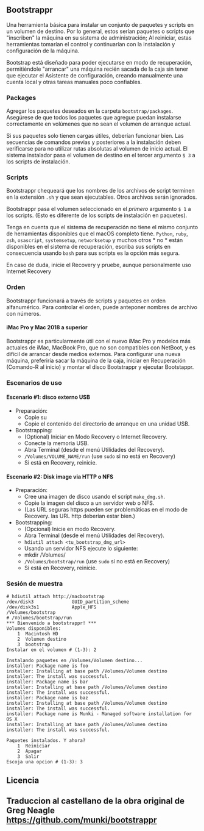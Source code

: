 
## Bootstrappr

Una herramienta básica para instalar un conjunto de paquetes y scripts en un volumen de destino.
Por lo general, estos serían paquetes o scripts que "inscriben" la máquina en su sistema de administración; Al reiniciar, estas herramientas tomarían el control y continuarían con la instalación y configuración de la máquina.

Bootstrap está diseñado para poder ejecutarse en modo de recuperación, permitiéndole "arrancar" una máquina recién sacada de la caja sin tener que ejecutar el Asistente de configuración, creando manualmente una cuenta local y otras tareas manuales poco confiables.

### Packages

Agregar los paquetes deseados en la carpeta `bootstrap/packages`. Asegúrese de que todos los paquetes que agregue puedan instalarse correctamente en volúmenes que no sean el volumen de arranque actual.

Si sus paquetes solo tienen cargas útiles, deberían funcionar bien. Las secuencias de comandos previas y posteriores a la instalación deben verificarse para no utilizar rutas absolutas al volumen de inicio actual. El sistema instalador pasa el volumen de destino en el tercer argumento `$ 3` a los scripts de instalación.

### Scripts

Bootstrappr chequeará que los nombres de los archivos de script terminen en la extensión `.sh` y que sean ejecutables. Otros archivos serán ignorados.

Bootstrappr pasa el volumen seleccionado en el _primero_ argumento `$ 1` a los scripts. (Esto es diferente de los scripts de instalación en paquetes).

Tenga en cuenta que el sistema de recuperación no tiene el mismo conjunto de herramientas disponibles que el macOS completo tiene. `Python`, `ruby`, `zsh`, `osascript`, `systemsetup`, `networksetup` y muchos otros * no * están disponibles en el sistema de recuperación, escriba sus scripts en consecuencia usando `bash` para sus scripts es la opción más segura.

En caso de duda, inicie el Recovery y pruebe, aunque personalmente uso Internet Recovery

### Orden

Bootstrappr funcionará a través de scripts y paquetes en orden alfanumérico. Para controlar el orden, puede anteponer nombres de archivo con números.

#### iMac Pro y Mac 2018 a superior

Bootstrappr es particularmente útil con el nuevo iMac Pro y modelos más actuales de iMac, MacBook Pro, que no son compatibles con NetBoot, y es difícil de arrancar desde medios externos. Para configurar una nueva máquina, preferiría sacar la máquina de la caja, iniciar en Recuperación (Comando-R al inicio) y montar el disco Bootstrappr y ejecutar Bootstappr.

### Escenarios de uso

#### Escenario #1: disco externo USB

* Preparación:
  * Copie su
  * Copie el contenido del directorio de arranque en una unidad USB.
* Bootstrapping:
  * (Optional) Iniciar en Modo Recovery o Internet Recovery.
  * Conecte la memoria USB.
  * Abra Terminal (desde el menú Utilidades del Recovery).
  * `/Volumes/VOLUME_NAME/run` (use `sudo` si no está en Recovery)
  * Si está en Recovery, reinicie.

#### Escenario #2: Disk image via HTTP o NFS

* Preparación:
  * Cree una imagen de disco usando el script `make_dmg.sh`.
  * Copie la imagen del disco a un servidor web o NFS.
  * (Las URL seguras https pueden ser problemáticas en el modo de Recovery. las URL http deberían estar bien.)
* Bootstrapping:
  * (Opcional) Inicie en modo Recovery.
  * Abra Terminal (desde el menú Utilidades del Recovery).
  * `hdiutil attach <tu_bootstrap_dmg_url>`
  * Usando un servidor NFS ejecute lo siguiente:
  * mkdir /Volumes/
  * `/Volumes/bootstrap/run` (use `sudo` si no está en Recovery)
  * Si está en Recovery, reinicie.


### Sesión de muestra

```
# hdiutil attach http://macbootstrap
/dev/disk3          	GUID_partition_scheme          	
/dev/disk3s1        	Apple_HFS                      	/Volumes/bootstrap
# /Volumes/bootstrap/run 
*** Bienvenido a bootstrappr! ***
Volumes disponibles:
    1  Macintosh HD
    2  Volumen destino
    3  bootstrap
Instalar en el volumen # (1-3): 2

Instalando paquetes en /Volumes/Volumen destino...
installer: Package name is foo
installer: Installing at base path /Volumes/Volumen destino
installer: The install was successful.
installer: Package name is bar
installer: Installing at base path /Volumes/Volumen destino
installer: The install was successful.
installer: Package name is baz
installer: Installing at base path /Volumes/Volumen destino
installer: The install was successful.
installer: Package name is Munki - Managed software installation for OS X
installer: Installing at base path /Volumes/Volumen destino
installer: The install was successful.

Paquetes instalados. Y ahora?
    1  Reiniciar
    2  Apagar
    3  Salir
Escoja una opcion # (1-3): 3
```

## Licencia

## Traduccion al castellano de la obra original de Greg Neagle https://github.com/munki/bootstrappr

